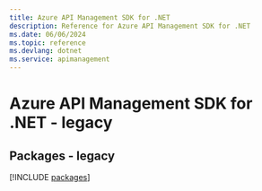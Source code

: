 ```yaml
---
title: Azure API Management SDK for .NET
description: Reference for Azure API Management SDK for .NET
ms.date: 06/06/2024
ms.topic: reference
ms.devlang: dotnet
ms.service: apimanagement
---
```

# Azure API Management SDK for .NET - legacy
## Packages - legacy
[!INCLUDE [packages](api-management-index.md)]